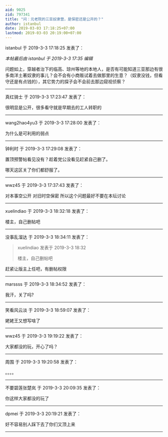 ```yaml
---
aid: 9025
zid: 797341
title: "问：元老院的三亚奴隶营，是保密还是公开的？"
author: istanbul
date: 2019-03-03 17:18:25+07:00
lastmod: 2019-03-03 20:19:00+07:00
---
```


istanbul 于 2019-3-3 17:18:25 发表了：

_本帖最后由 istanbul 于 2019-3-3 17:35 编辑_

问题如上，穿越者治下的临高、琼州等地的本地人，是否有可能知道三亚那边有很多南洋土著奴隶的事儿？会不会有小商贩试着去做那里的生意？（奴隶没钱，但看守还是有点钱的），其它势力的探子会不会前去那边窥视侦察？

---

真红骑士 于 2019-3-3 17:23:47 发表了：

很明显是公开，很多看守就是早期去的工人转职的

---

wang2hao4yu3 于 2019-3-3 17:28:00 发表了：

为什么是可利用的弱点

---

钟利时 于 2019-3-3 17:29:08 发表了：

置顶预警帖看见没有？趁着党公没看见赶紧自己删了。

哪天这区关了你们都舒服了。

---

wwz45 于 2019-3-3 17:37:43 发表了：

对本事空公开 对旧时空保密 所以这个问题最好不要在本坛讨论

---

xuelindiao 于 2019-3-3 18:32:18 发表了：

楼主，自己删帖吧

---

没事乱溜达 于 2019-3-3 18:34:11 发表了：

> xuelindiao 发表于 2019-3-3 18:32
>
> 楼主，自己删帖吧

赶紧让版主上任吧，有删帖权限

---

marssss 于 2019-3-3 18:34:52 发表了：

我汗，关了吗?

---

笑看风云淡 于 2019-3-3 18:59:07 发表了：

姥姥王又想写啥了

---

wwz45 于 2019-3-3 19:19:22 发表了：

大家都没的玩，开心了吗？

---

周围 于 2019-3-3 19:20:58 发表了：

。。。。

---

不要碧莲张楚岚 于 2019-3-3 20:09:35 发表了：

你这样大家都没的玩了

---

dpmei 于 2019-3-3 20:19:21 发表了：

好不容易别人踩下去了你们又顶上来

---
